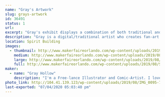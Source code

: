 ```yaml
---
name: "Gray's Artwork"
slug: grays-artwork
id: 36491
status: 1
url: 
excerpt: "Gray's exhibit displays a combination of both traditional and digital fan-art."
description: "Gray is a digital/traditional artist who creates fan-art inspired pieces. Some of those pieces include comic-book characters such as spider-man. Other inspirations are characters of video games, anime, cartoons, and Animated Movies."
location: Spirit Building
images:
  - thumbnail: http://www.makerfaireorlando.com/wp-content/uploads/2019/08/Super-Girl_PR.jpg
    medium: http://www.makerfaireorlando.com/wp-content/uploads/2019/08/Super-Girl_PR.jpg
    large: http://www.makerfaireorlando.com/wp-content/uploads/2019/08/Super-Girl_PR.jpg
    full: http://www.makerfaireorlando.com/wp-content/uploads/2019/08/Super-Girl_PR.jpg
maker:
  - name: "Gray Hollow"
    description: "I'm a Free-lance Illustrator and Comic-Artist. I love to draw Fan-art of comics, videogames,  cartoons, and animated movies.  "
photo_link: http://104.41.139.123/wp-content/uploads/2019/08/IMG_0095-768x1024.jpg
last-exported: "07/04/2020 05:03:40 pm"
---
```

